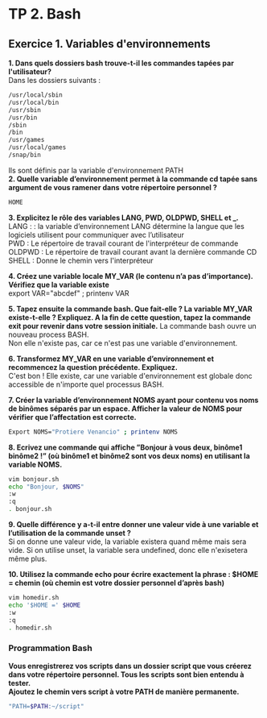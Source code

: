 # TP 2. Bash

## Exercice 1. Variables d'environnements

__1. Dans quels dossiers bash trouve-t-il les commandes tapées par l'utilisateur?__  
Dans les dossiers suivants :  
```bash
/usr/local/sbin    
/usr/local/bin  
/usr/sbin  
/usr/bin  
/sbin  
/bin  
/usr/games  
/usr/local/games  
/snap/bin
```
Ils sont définis par la variable d'environnement PATH  
__2. Quelle variable d’environnement permet à la commande cd tapée sans argument de vous ramener dans__
__votre répertoire personnel ?__  
```bash
HOME
```
__3. Explicitez le rôle des variables LANG, PWD, OLDPWD, SHELL et \_\.__  
LANG : : la variable d’environnement LANG détermine la langue que les logiciels
utilisent pour communiquer avec l’utilisateur  
PWD : Le répertoire de travail courant de l'interpréteur de commande   
OLDPWD : Le répertoire de travail courant avant la dernière commande CD    
SHELL : Donne le chemin vers l'interpréteur  
  
__4. Créez une variable locale MY_VAR (le contenu n’a pas d’importance). Vérifiez que la variable existe__  
export VAR="abcdef" ; printenv VAR  
  
__5. Tapez ensuite la commande bash. Que fait-elle ? La variable MY_VAR existe-t-elle ? Expliquez. A la fin
de cette question, tapez la commande exit pour revenir dans votre session initiale.__
La commande bash ouvre un nouveau process BASH.    
Non elle n'existe pas, car ce n'est pas une variable d'environnement.  
  
__6. Transformez MY_VAR en une variable d’environnement et recommencez la question précédente. Expliquez.__  
C'est bon ! Elle existe, car une variable d'environnement est globale donc accessible de n'importe quel processus BASH. 
  
__7. Créer la variable d’environnement NOMS ayant pour contenu vos noms de binômes séparés par un espace.
Afficher la valeur de NOMS pour vérifier que l’affectation est correcte.__
```bash
Export NOMS="Protiere Venancio" ; printenv NOMS
```
__8. Ecrivez une commande qui affiche ”Bonjour à vous deux, binôme1 binôme2 !” (où binôme1 et binôme2
sont vos deux noms) en utilisant la variable NOMS.__  
```bash
vim bonjour.sh
echo "Bonjour, $NOMS"
:w
:q 
. bonjour.sh
```
__9. Quelle différence y a-t-il entre donner une valeur vide à une variable et l’utilisation de la commande
unset ?__  
Si on donne une valeur vide, la variable existera quand même mais sera vide. Si on utilise unset, la variable sera undefined, donc elle n'exisetera même plus.  
  
__10. Utilisez la commande echo pour écrire exactement la phrase : $HOME = chemin (où chemin est votre
dossier personnel d’après bash)__
```bash
vim homedir.sh
echo '$HOME =' $HOME
:w
:q 
. homedir.sh
```
### Programmation Bash
__Vous enregistrerez vos scripts dans un dossier script que vous créerez dans votre répertoire personnel.
Tous les scripts sont bien entendu à tester.__  
__Ajoutez le chemin vers script à votre PATH de manière permanente.__  
```bash
"PATH=$PATH:~/script"
```




